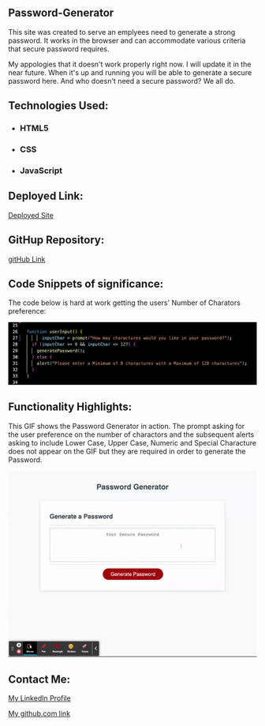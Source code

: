 ## Password-Generator


This site was created to serve an emplyees need to generate a strong password. It works in the browser and can accommodate various criteria that secure password requires.

My appologies that it doesn't work properly right now. I will update it in the near future. When it's up and running you will be able to generate a secure password here. And who doesn't need a secure password? We all do.


## Technologies Used:

- ### HTML5
- ### CSS
- ### JavaScript

## Deployed Link:

[Deployed Site](https://onlymehere.github.io/password-generator/)

## GitHup Repository:

[gitHub Link](https://github.com/OnlyMeHere/password-generator/settings/pages)

## Code Snippets of significance:

The code below is hard at work getting the users' Number of Charators preference:

![The Function that takes in the Number of Charactures](./assets/images/Password%20Generator%20Code.png)

## Functionality Highlights:

This GIF shows the Password Generator in action. The prompt asking for the user preference on the number of charactors and the subsequent alerts asking to include Lower Case, Upper Case, Numeric and Special Characture does not appear on the GIF but they are required in order to generate the Password.


![GIF of the Password Generator in action](./assets/images/Password%20Generator.gif)

## Contact Me:

[My LinkedIn Profile](linkedin.com/in/jamesbennett1here)

[My github.com link](https://github.com/OnlyMeHere)
